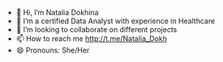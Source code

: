 - 👋 Hi, I’m Natalia Dokhina
- 🌱 I’m a certified Data Analyst with experience in Healthcare
- 💞️ I’m looking to collaborate on different projects 
- 📫 How to reach me http://t.me/Natalia_Dokh                     
- 😄 Pronouns: She/Her

<!---
NataliaDokhina/NataliaDokhina is a ✨ special ✨ repository because its `README.md` (this file) appears on your GitHub profile.
You can click the Preview link to take a look at your changes.
--->
